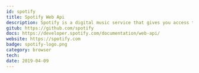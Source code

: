 ```yaml
---
id: spotify
title: Spotify Web Api
description: Spotify is a digital music service that gives you access to millions of songs.
gitub: https://github.com/spotify
docs: https://developer.spotify.com/documentation/web-api/
website: https://spotify.com
badge: spotify-logo.png
category: browser
tech: 
date: 2019-04-09
---
```


